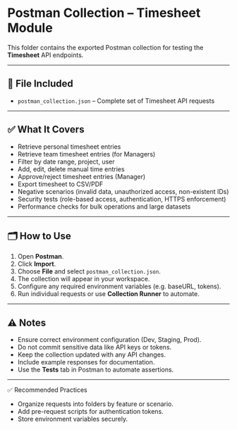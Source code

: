 # Postman Collection – Timesheet Module

This folder contains the exported Postman collection for testing the **Timesheet** API endpoints.

---

## 📌 File Included
- `postman_collection.json` – Complete set of Timesheet API requests

---

## ✅ What It Covers
- Retrieve personal timesheet entries
- Retrieve team timesheet entries (for Managers)
- Filter by date range, project, user
- Add, edit, delete manual time entries
- Approve/reject timesheet entries (Manager)
- Export timesheet to CSV/PDF
- Negative scenarios (invalid data, unauthorized access, non-existent IDs)
- Security tests (role-based access, authentication, HTTPS enforcement)
- Performance checks for bulk operations and large datasets

---

## 🗂️ How to Use
1. Open **Postman**.
2. Click **Import**.
3. Choose **File** and select `postman_collection.json`.
4. The collection will appear in your workspace.
5. Configure any required environment variables (e.g. baseURL, tokens).
6. Run individual requests or use **Collection Runner** to automate.

---

## ⚠️ Notes
- Ensure correct environment configuration (Dev, Staging, Prod).
- Do not commit sensitive data like API keys or tokens.
- Keep the collection updated with any API changes.
- Include example responses for documentation.
- Use the **Tests** tab in Postman to automate assertions.

---

✅ Recommended Practices
- Organize requests into folders by feature or scenario.
- Add pre-request scripts for authentication tokens.
- Store environment variables securely.
